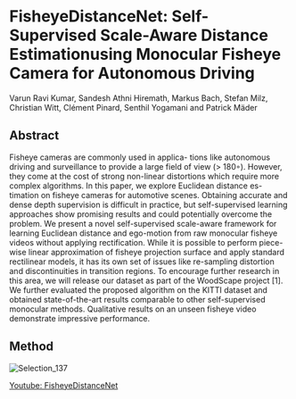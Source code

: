 # FisheyeDistanceNet: Self-Supervised Scale-Aware Distance Estimationusing Monocular Fisheye Camera for Autonomous Driving

Varun Ravi Kumar, Sandesh Athni Hiremath, Markus Bach, Stefan Milz,
Christian Witt, Clément Pinard, Senthil Yogamani and Patrick Mäder

## Abstract
 Fisheye cameras are commonly used in applica-
tions like autonomous driving and surveillance to provide a
large field of view (> 180◦). However, they come at the cost
of strong non-linear distortions which require more complex
algorithms. In this paper, we explore Euclidean distance es-
timation on fisheye cameras for automotive scenes. Obtaining
accurate and dense depth supervision is difficult in practice,
but self-supervised learning approaches show promising results
and could potentially overcome the problem. We present a novel
self-supervised scale-aware framework for learning Euclidean
distance and ego-motion from raw monocular fisheye videos
without applying rectification. While it is possible to perform
piece-wise linear approximation of fisheye projection surface
and apply standard rectilinear models, it has its own set
of issues like re-sampling distortion and discontinuities in
transition regions. To encourage further research in this area,
we will release our dataset as part of the WoodScape project
[1]. We further evaluated the proposed algorithm on the KITTI
dataset and obtained state-of-the-art results comparable to
other self-supervised monocular methods. Qualitative results on
an unseen fisheye video demonstrate impressive performance.

## Method
![Selection_137](https://user-images.githubusercontent.com/21110541/76306079-928d4580-62c6-11ea-8c3d-ff74cfb68db9.png)

[Youtube: FisheyeDistanceNet](https://www.youtube.com/watch?v=Sgq1WzoOmXg)
